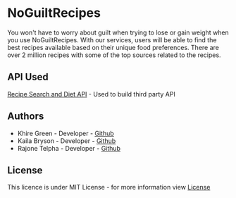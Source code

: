# NoGuiltRecipes

You won't have to worry about guilt when trying to lose or gain weight when you use NoGuiltRecipes. With our services, users will be able to find the best recipes available based on their unique food preferences. There are over 2 million recipes with some of the top sources related to the recipes. 

## API Used

[Recipe Search and Diet API](https://rapidapi.com/edamam/api/recipe-search-and-diet) - Used to build third party API






## Authors

- Khire Green - Developer - [Github](https://github.com/KhireGreen)
- Kaila Bryson - Developer - [Github](https://github.com/Blu3L3gend)
- Rajone Telpha - Developer - [Github](https://github.com/TelRay701)

## License

This licence is under MIT License - for more information view [License]()

